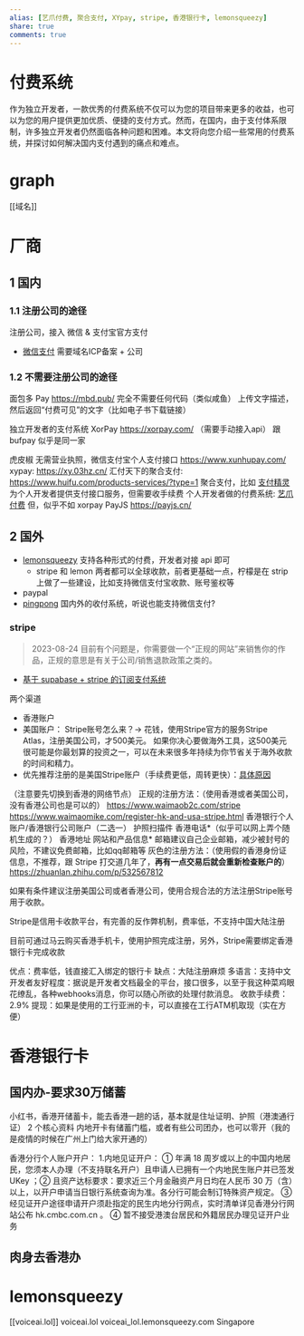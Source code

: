 ```yaml
---
alias: [艺爪付费, 聚合支付, XYpay, stripe, 香港银行卡, lemonsqueezy]
share: true
comments: true
---
```

# 付费系统
作为独立开发者，一款优秀的付费系统不仅可以为您的项目带来更多的收益，也可以为您的用户提供更加优质、便捷的支付方式。然而，在国内，由于支付体系限制，许多独立开发者仍然面临各种问题和困难。本文将向您介绍一些常用的付费系统，并探讨如何解决国内支付遇到的痛点和难点。

# graph
[[域名]]

# 厂商

## 1 国内

### 1.1 注册公司的途径
注册公司，接入 微信 & 支付宝官方支付

- [微信支付](https://pay.weixin.qq.com/static/applyment_guide/applyment_detail_website.shtml) 需要域名ICP备案 + 公司

### 1.2 不需要注册公司的途径

面包多 Pay https://mbd.pub/ 完全不需要任何代码（类似咸鱼） 上传文字描述，然后返回“付费可见”的文字（比如电子书下载链接）

独立开发者的支付系统 XorPay https://xorpay.com/ （需要手动接入api） 跟 bufpay 似乎是同一家

虎皮椒 无需营业执照，微信支付宝个人支付接口 https://www.xunhupay.com/
xypay: https://xy.03hz.cn/
汇付天下的聚合支付: https://www.huifu.com/products-services/?type=1
聚合支付，比如 [支付精灵](http://www.payelves.com) 为个人开发者提供支付接口服务，但需要收手续费
个人开发者做的付费系统: [艺爪付费](https://www.ezfuns.com/revenue/) 但，似乎不如 xorpay
PayJS https://payjs.cn/

## 2 国外

- [lemonsqueezy](https://www.lemonsqueezy.com/) 支持各种形式的付费，开发者对接 api 即可
    - stripe 和 lemon 两者都可以全球收款，前者更基础一点，柠檬是在 strip 上做了一些建设，比如支持微信支付宝收款、账号鉴权等
- paypal
- [pingpong](https://www.pingpongx.com/)  国内外的收付系统，听说也能支持微信支付?


### stripe
> 2023-08-24 目前有个问题是，你需要做一个“正规的网站”来销售你的作品，正规的意思是有关于公司/销售退款政策之类的。
- [基于 supabase + stripe 的订阅支付系统](https://github.com/vercel/nextjs-subscription-payments)

两个渠道
- 香港账户
- 美国账户： Stripe账号怎么来？→ 花钱，使用Stripe官方的服务Stripe Atlas，注册美国公司，才500美元。 如果你决心要做海外工具，这500美元很可能是你最划算的投资之一，可以在未来很多年持续为你节省关于海外收款的时间和精力。
- 优先推荐注册的是美国Stripe账户（手续费更低，周转更快）：[具体原因](https://www.waimaob2c.com/stripe)

（注意要先切换到香港的网络节点）
正规的注册方法：（使用香港或者美国公司，没有香港公司也是可以的）
https://www.waimaob2c.com/stripe
https://www.waimaomike.com/register-hk-and-usa-stripe.html
    香港银行个人账户/香港银行公司账户（二选一）
    护照扫描件
    香港电话*（似乎可以网上弄个随机生成的？）
    香港地址
    网站和产品信息*
    邮箱建议自己企业邮箱，减少被封号的风险，不建议免费邮箱，比如qq邮箱等
灰色的注册方法：（使用假的香港身份证信息，不推荐，跟 Stripe 打交道几年了，**再有一点交易后就会重新检查账户的**）
https://zhuanlan.zhihu.com/p/532567812

如果有条件建议注册美国公司或者香港公司，使用合规合法的方法注册Stripe账号用于收款。

Stripe是信用卡收款平台，有完善的反作弊机制，费率低，不支持中国大陆注册

目前可通过马云购买香港手机卡，使用护照完成注册，另外，Stripe需要绑定香港银行卡完成收款

优点：费率低，钱直接汇入绑定的银行卡
缺点：大陆注册麻烦
多语言：支持中文
开发者友好程度：据说是开发者文档最全的平台，接口很多，以至于我这种菜鸡眼花缭乱，各种webhooks消息，你可以随心所欲的处理付款消息。
收款手续费：2.9%
提现：如果是使用的工行亚洲的卡，可以直接在工行ATM机取现（实在方便）

# 香港银行卡

## 国内办-要求30万储蓄
小红书，香港开储蓄卡，能去香港一趟的话，基本就是住址证明、护照（港澳通行证） 2 个核心资料
内地开卡有储蓄门槛，或者有些公司团办，也可以零开（我的是疫情的时候在广州上门给大家开通的）

香港分行个人账户开户：
1.内地见证开户：
① 年满 18 周岁或以上的中国内地居民，您须本人办理（不支持联名开户）且申请人已拥有一个内地民生账户并已签发 UKey ；② 且资产达标要求：要求近三个月金融资产月日均在人民币 30 万（含）以上，以开户申请当日银行系统查询为准。各分行可能会制订特殊资产规定。
③ 经见证开户途径申请开户须赴指定的民生内地分行网点，实时清单详见香港分行网站公布 hk.cmbc.com.cn 。
④ 暂不接受港澳台居民和外籍居民办理见证开户业务
## 肉身去香港办


# lemonsqueezy
[[voiceai.lol]]
voiceai.lol
voiceai_lol.lemonsqueezy.com
Singapore



